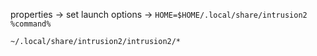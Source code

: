 properties -> set launch options -> `HOME=$HOME/.local/share/intrusion2 %command%`

`~/.local/share/intrusion2/intrusion2/*`

